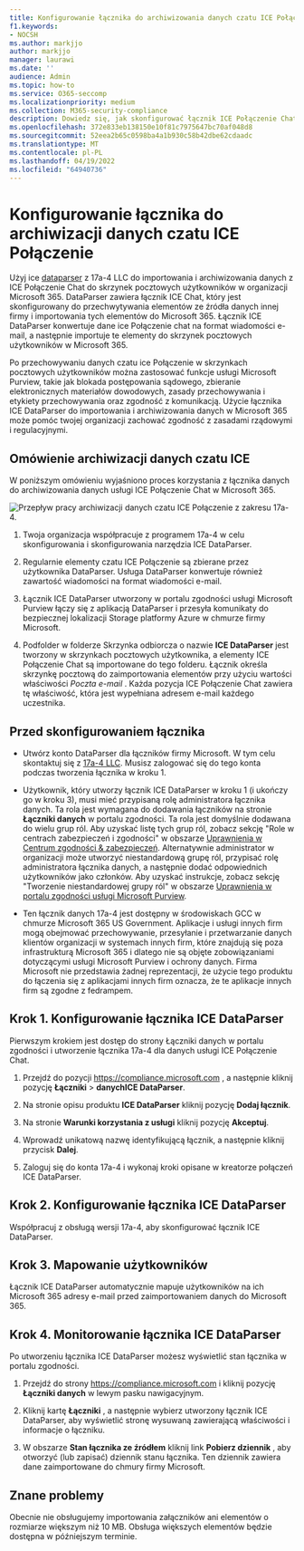 ```yaml
---
title: Konfigurowanie łącznika do archiwizowania danych czatu ICE Połączenie w Microsoft 365
f1.keywords:
- NOCSH
ms.author: markjjo
author: markjjo
manager: laurawi
ms.date: ''
audience: Admin
ms.topic: how-to
ms.service: O365-seccomp
ms.localizationpriority: medium
ms.collection: M365-security-compliance
description: Dowiedz się, jak skonfigurować łącznik ICE Połączenie Chat DataParser 17a-4 i używać go do importowania i archiwizowania danych usługi ICE Połączenie Chat w Microsoft 365.
ms.openlocfilehash: 372e833eb138150e10f81c7975647bc70af048d8
ms.sourcegitcommit: 52eea2b65c0598ba4a1b930c58b42dbe62cdaadc
ms.translationtype: MT
ms.contentlocale: pl-PL
ms.lasthandoff: 04/19/2022
ms.locfileid: "64940736"
---
```

# <a name="set-up-a-connector-to-archive-ice-connect-chat-data"></a>Konfigurowanie łącznika do archiwizacji danych czatu ICE Połączenie

Użyj ice [dataparser](https://www.17a-4.com/ice-dataparser/) z 17a-4 LLC do importowania i archiwizowania danych z ICE Połączenie Chat do skrzynek pocztowych użytkowników w organizacji Microsoft 365. DataParser zawiera łącznik ICE Chat, który jest skonfigurowany do przechwytywania elementów ze źródła danych innej firmy i importowania tych elementów do Microsoft 365. Łącznik ICE DataParser konwertuje dane ice Połączenie chat na format wiadomości e-mail, a następnie importuje te elementy do skrzynek pocztowych użytkowników w Microsoft 365.

Po przechowywaniu danych czatu ice Połączenie w skrzynkach pocztowych użytkowników można zastosować funkcje usługi Microsoft Purview, takie jak blokada postępowania sądowego, zbieranie elektronicznych materiałów dowodowych, zasady przechowywania i etykiety przechowywania oraz zgodność z komunikacją. Użycie łącznika ICE DataParser do importowania i archiwizowania danych w Microsoft 365 może pomóc twojej organizacji zachować zgodność z zasadami rządowymi i regulacyjnymi.

## <a name="overview-of-archiving-ice-chat-data"></a>Omówienie archiwizacji danych czatu ICE

W poniższym omówieniu wyjaśniono proces korzystania z łącznika danych do archiwizowania danych usługi ICE Połączenie Chat w Microsoft 365.

![Przepływ pracy archiwizacji danych czatu ICE Połączenie z zakresu 17a-4.](../media/ICEChatDataParserConnectorWorkflow.png)

1. Twoja organizacja współpracuje z programem 17a-4 w celu skonfigurowania i skonfigurowania narzędzia ICE DataParser.

2. Regularnie elementy czatu ICE Połączenie są zbierane przez użytkownika DataParser. Usługa DataParser konwertuje również zawartość wiadomości na format wiadomości e-mail.

3. Łącznik ICE DataParser utworzony w portalu zgodności usługi Microsoft Purview łączy się z aplikacją DataParser i przesyła komunikaty do bezpiecznej lokalizacji Storage platformy Azure w chmurze firmy Microsoft.

4. Podfolder w folderze Skrzynka odbiorcza o nazwie **ICE DataParser** jest tworzony w skrzynkach pocztowych użytkownika, a elementy ICE Połączenie Chat są importowane do tego folderu. Łącznik określa skrzynkę pocztową do zaimportowania elementów przy użyciu wartości właściwości *Poczta e-mail* . Każda pozycja ICE Połączenie Chat zawiera tę właściwość, która jest wypełniana adresem e-mail każdego uczestnika.

## <a name="before-you-set-up-a-connector"></a>Przed skonfigurowaniem łącznika

- Utwórz konto DataParser dla łączników firmy Microsoft. W tym celu skontaktuj się z [17a-4 LLC](https://www.17a-4.com/contact/). Musisz zalogować się do tego konta podczas tworzenia łącznika w kroku 1.

- Użytkownik, który utworzy łącznik ICE DataParser w kroku 1 (i ukończy go w kroku 3), musi mieć przypisaną rolę administratora łącznika danych. Ta rola jest wymagana do dodawania łączników na stronie **Łączniki danych** w portalu zgodności. Ta rola jest domyślnie dodawana do wielu grup ról. Aby uzyskać listę tych grup ról, zobacz sekcję "Role w centrach zabezpieczeń i zgodności" w obszarze [Uprawnienia w Centrum zgodności & zabezpieczeń](../security/office-365-security/permissions-in-the-security-and-compliance-center.md#roles-in-the-security--compliance-center). Alternatywnie administrator w organizacji może utworzyć niestandardową grupę ról, przypisać rolę administratora łącznika danych, a następnie dodać odpowiednich użytkowników jako członków. Aby uzyskać instrukcje, zobacz sekcję "Tworzenie niestandardowej grupy ról" w obszarze [Uprawnienia w portalu zgodności usługi Microsoft Purview](microsoft-365-compliance-center-permissions.md#create-a-custom-role-group).

- Ten łącznik danych 17a-4 jest dostępny w środowiskach GCC w chmurze Microsoft 365 US Government. Aplikacje i usługi innych firm mogą obejmować przechowywanie, przesyłanie i przetwarzanie danych klientów organizacji w systemach innych firm, które znajdują się poza infrastrukturą Microsoft 365 i dlatego nie są objęte zobowiązaniami dotyczącymi usługi Microsoft Purview i ochrony danych. Firma Microsoft nie przedstawia żadnej reprezentacji, że użycie tego produktu do łączenia się z aplikacjami innych firm oznacza, że te aplikacje innych firm są zgodne z fedrampem.

## <a name="step-1-set-up-an-ice-dataparser-connector"></a>Krok 1. Konfigurowanie łącznika ICE DataParser

Pierwszym krokiem jest dostęp do strony Łączniki danych w portalu zgodności i utworzenie łącznika 17a-4 dla danych usługi ICE Połączenie Chat.

1. Przejdź do pozycji <https://compliance.microsoft.com> , a następnie kliknij pozycję **Łączniki** >  **danychICE DataParser**.

2. Na stronie opisu produktu **ICE DataParser** kliknij pozycję **Dodaj łącznik**.

3. Na stronie **Warunki korzystania z usługi** kliknij pozycję **Akceptuj**.

4. Wprowadź unikatową nazwę identyfikującą łącznik, a następnie kliknij przycisk **Dalej**.

5. Zaloguj się do konta 17a-4 i wykonaj kroki opisane w kreatorze połączeń ICE DataParser.

## <a name="step-2-configure-the-ice-dataparser-connector"></a>Krok 2. Konfigurowanie łącznika ICE DataParser

Współpracuj z obsługą wersji 17a-4, aby skonfigurować łącznik ICE DataParser.

## <a name="step-3-map-users"></a>Krok 3. Mapowanie użytkowników

Łącznik ICE DataParser automatycznie mapuje użytkowników na ich Microsoft 365 adresy e-mail przed zaimportowaniem danych do Microsoft 365.

## <a name="step-4-monitor-the-ice-dataparser-connector"></a>Krok 4. Monitorowanie łącznika ICE DataParser

Po utworzeniu łącznika ICE DataParser możesz wyświetlić stan łącznika w portalu zgodności.

1. Przejdź do strony <https://compliance.microsoft.com> i kliknij pozycję **Łączniki danych** w lewym pasku nawigacyjnym.

2. Kliknij kartę **Łączniki** , a następnie wybierz utworzony łącznik ICE DataParser, aby wyświetlić stronę wysuwaną zawierającą właściwości i informacje o łączniku.

3. W obszarze **Stan łącznika ze źródłem** kliknij link **Pobierz dziennik** , aby otworzyć (lub zapisać) dziennik stanu łącznika. Ten dziennik zawiera dane zaimportowane do chmury firmy Microsoft.

## <a name="known-issues"></a>Znane problemy

Obecnie nie obsługujemy importowania załączników ani elementów o rozmiarze większym niż 10 MB. Obsługa większych elementów będzie dostępna w późniejszym terminie.
